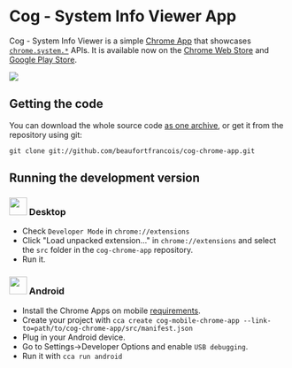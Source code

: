# Cog - System Info Viewer App

Cog - System Info Viewer is a simple [Chrome App](https://developer.chrome.com/apps/about_apps) that showcases [`chrome.system.*`](https://developer.chrome.com/extensions/declare_permissions#system.cpu) APIs. It is available now on the [Chrome Web Store](https://chrome.google.com/webstore/detail/difcjdggkffcfgcfconafogflmmaadco) and [Google Play Store](https://play.google.com/store/apps/details?id=com.github.beaufortfrancois.cog_chrome_app).

<img src="https://raw.githubusercontent.com/beaufortfrancois/cog-chrome-app/master/hero.png">

## Getting the code

You can download the whole source code [as one archive](https://github.com/beaufortfrancois/cog-chrome-app/archive/master.zip), or get it from the repository using git:

    git clone git://github.com/beaufortfrancois/cog-chrome-app.git

## Running the development version

### <img width="32px" height="32px" src="https://ssl.gstatic.com/images/icons/product/chrome-64.png"> Desktop

* Check `Developer Mode` in `chrome://extensions`
* Click "Load unpacked extension..." in `chrome://extensions` and select the `src` folder in the `cog-chrome-app` repository.
* Run it.

### <img width="32px" height="32px" src="https://ssl.gstatic.com/images/icons/product/android-64.png"> Android

* Install the Chrome Apps on mobile [requirements](https://github.com/MobileChromeApps/mobile-chrome-apps/blob/master/docs/Installation.md).
* Create your project with `cca create cog-mobile-chrome-app --link-to=path/to/cog-chrome-app/src/manifest.json`
* Plug in your Android device. 
* Go to Settings->Developer Options and enable `USB debugging`.
* Run it with `cca run android`
